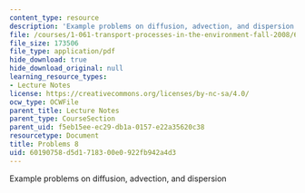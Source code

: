 ```yaml
---
content_type: resource
description: 'Example problems on diffusion, advection, and dispersion '
file: /courses/1-061-transport-processes-in-the-environment-fall-2008/60190758d5d1718300e0922fb942a4d3_problems8.pdf
file_size: 173506
file_type: application/pdf
hide_download: true
hide_download_original: null
learning_resource_types:
- Lecture Notes
license: https://creativecommons.org/licenses/by-nc-sa/4.0/
ocw_type: OCWFile
parent_title: Lecture Notes
parent_type: CourseSection
parent_uid: f5eb15ee-ec29-db1a-0157-e22a35620c38
resourcetype: Document
title: Problems 8
uid: 60190758-d5d1-7183-00e0-922fb942a4d3
---
```

Example problems on diffusion, advection, and dispersion 
